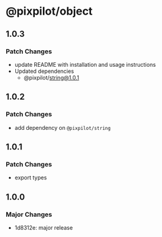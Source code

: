 # @pixpilot/object

## 1.0.3

### Patch Changes

- update README with installation and usage instructions
- Updated dependencies
  - @pixpilot/string@1.0.1

## 1.0.2

### Patch Changes

- add dependency on `@pixpilot/string`

## 1.0.1

### Patch Changes

- export types

## 1.0.0

### Major Changes

- 1d8312e: major release
